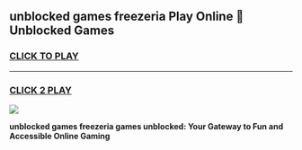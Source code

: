 
## unblocked games freezeria Play Online 👋 Unblocked Games
<h3>
<a href="https://premium.freeplayer.one?title=unblocked_games_freezeria&ref=19F">CLICK TO PLAY</a></h3>
<hr>

<h3>
<a href="https://premium.freeplayer.one?title=unblocked_games_freezeria&ref=19F">CLICK 2 PLAY</a>
  
</h3>

<a href="https://premium.freeplayer.one?title=unblocked_games_freezeria&ref=19F"><img src="https://clearcache.store/games.png"></a>


**unblocked games freezeria games unblocked: Your Gateway to Fun and Accessible Online Gaming**
